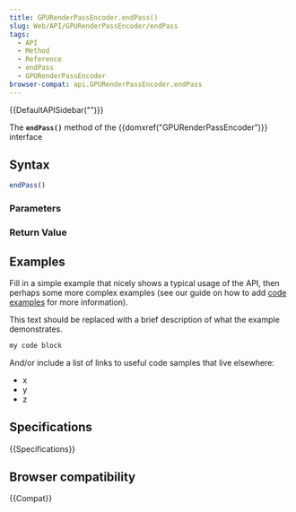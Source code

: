 ```yaml
---
title: GPURenderPassEncoder.endPass()
slug: Web/API/GPURenderPassEncoder/endPass
tags:
  - API
  - Method
  - Reference
  - endPass
  - GPURenderPassEncoder
browser-compat: api.GPURenderPassEncoder.endPass
---
```

{{DefaultAPISidebar("")}}

The **`endPass()`** method of the {{domxref("GPURenderPassEncoder")}} interface 

## Syntax

```js
endPass()
```

### Parameters



### Return Value



## Examples

Fill in a simple example that nicely shows a typical usage of the API, then perhaps some more complex examples (see our guide on how to add [code examples](/en-US/docs/MDN/Contribute/Structures/Code_examples) for more information).

This text should be replaced with a brief description of what the example demonstrates.

```js
my code block
```

And/or include a list of links to useful code samples that live elsewhere:

*   x
*   y
*   z

## Specifications

{{Specifications}}

## Browser compatibility

{{Compat}}

